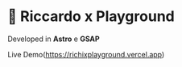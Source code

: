 # 🎨 Riccardo x Playground

Developed in **Astro** e **GSAP**

Live Demo(https://richixplayground.vercel.app)
